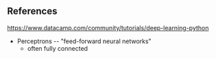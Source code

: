<h2> References </h2>

https://www.datacamp.com/community/tutorials/deep-learning-python

- Perceptrons -- "feed-forward neural networks"
    - often fully connected
